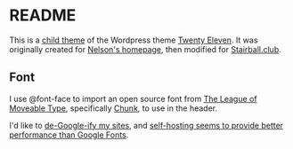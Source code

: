 # README
This is a [child theme](https://developer.wordpress.org/themes/advanced-topics/child-themes/) of the Wordpress theme [Twenty Eleven](https://wordpress.com/theme/twentyeleven). It was originally created for [Nelson's homepage](https://www.skyfaller.space), then modified for [Stairball.club](https://www.stairball.club/). 

## Font
I use @font-face to import an open source font from [The League of Moveable Type](https://www.theleagueofmoveabletype.com/), specifically [Chunk](https://www.theleagueofmoveabletype.com/chunk), to use in the header.

I'd like to [de-Google-ify my sites](https://markosaric.com/degoogleify/), and [self-hosting seems to provide better performance than Google Fonts](https://www.tunetheweb.com/blog/should-you-self-host-google-fonts/).

